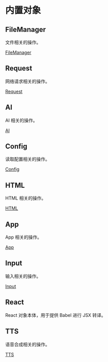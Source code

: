 # 内置对象

## FileManager
文件相关的操作。

[FileManager](/builtin/modules/file-manager.html)

## Request
网络请求相关的操作。

[Request](/builtin/modules/request.html)

## AI
AI 相关的操作。

[AI](/builtin/modules/ai.html)

## Config
读取配置相关的操作。

[Config](/builtin/modules/config.html)

## HTML
HTML 相关的操作。

[HTML](/builtin/modules/html.html)

## App
App 相关的操作。

[App](/builtin/modules/app.html)

## Input
输入相关的操作。

[Input](/builtin/modules/input.html)

## React
React 对象本体，用于提供 Babel 进行 JSX 转译。

## TTS
语音合成相关的操作。

[TTS](/builtin/modules/tts.html)

